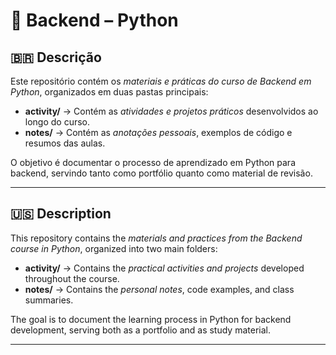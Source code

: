 # 🐍 Backend – Python

## 🇧🇷 Descrição
Este repositório contém os *materiais e práticas do curso de Backend em Python*, organizados em duas pastas principais:

- **activity/** → Contém as *atividades e projetos práticos* desenvolvidos ao longo do curso.  
- **notes/** → Contém as *anotações pessoais*, exemplos de código e resumos das aulas.  

O objetivo é documentar o processo de aprendizado em Python para backend, servindo tanto como portfólio quanto como material de revisão.

---

## 🇺🇸 Description
This repository contains the *materials and practices from the Backend course in Python*, organized into two main folders:

- **activity/** → Contains the *practical activities and projects* developed throughout the course.  
- **notes/** → Contains the *personal notes*, code examples, and class summaries.  

The goal is to document the learning process in Python for backend development, serving both as a portfolio and as study material.

---
